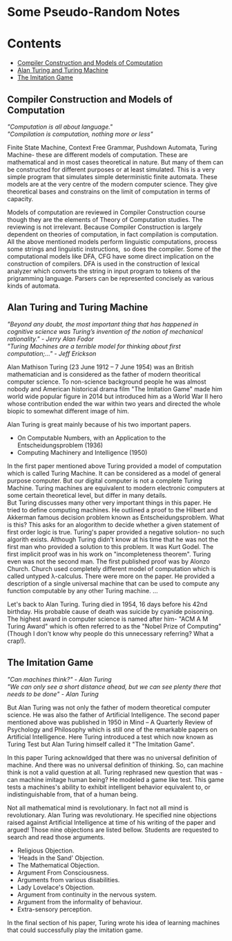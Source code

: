 # Some Pseudo-Random Notes

# Contents
* [Compiler Construction and Models of Computation](#ccmc)
* [Alan Turing and Turing Machine](#at)
* [The Imitation Game](#tig)

<h2 id = "ccmc"> Compiler Construction and Models of Computation </h2>

*"Computation is all about language."* <br/>
*"Compilation is computation, nothing more or less"* <br/>

Finite State Machine, Context Free Grammar, Pushdown Automata, Turing Machine- these are different models of computation. These are mathematical and in most cases theoretical in nature. But many of them can be constructed for different purposes or at least simulated. This is a very simple program that simulates simple deterministic finite automata. These models are at the very centre of the modern computer science. They give theoretical bases and constrains on the limit of computation in terms of capacity.<br/>

Models of computation are reviewed in Compiler Construction course though they are the elements of Theory of Computation studies. The reviewing is not irrelevant. Because Compiler Construction is largely dependent on theories of computation, in fact compilation is computation. All the above mentioned models perform linguistic computations, process some strings and linguistic instructions,  so does the compiler. Some of the computational models like DFA, CFG have some direct implication on the construction of compilers. DFA is used in the construction of lexical analyzer which converts the string in input program to tokens of the prigramming language. Parsers can be represented concisely as various kinds of automata. <br/>

<h2 id = "at"> Alan Turing and Turing Machine </h2>

*"Beyond any doubt, the most important thing that has happened in cognitive science was Turing’s invention of the notion of mechanical rationality." - Jerry Alan Fodor* <br/>
*"Turing Machines are a terrible model for thinking about first computation;..." - Jeff Erickson* <br/>

Alan Mathison Turing (23 June 1912 – 7 June 1954) was an British mathematician and is considered as the father of modern theoritical computer science. To non-science background people he was almost nobody and American historical drama film "The Imitation Game" made him world wide popular figure in 2014 but introduced him as a World War II hero whose contribution ended the war within two years and directed the whole biopic to somewhat different image of him. <br/>

Alan Turing is great mainly because of his two important papers. 

*   On Computable Numbers, with an Application to the Entscheidungsproblem (1936)
*   Computing Machinery and Intelligence (1950)

In the first paper mentioned above Turing provided a model of computation which is called Turing Machine. It can be considered as a model of general purpose computer. But our digital computer is not a complete Turing Machine. Turing machines are equivalent to modern electronic computers at some certain theoretical level, but differ in many details.<br/>
But Turing discusses many other very important things in this paper. He tried to define computing machines. He outlined a proof to the Hilbert and Akkerman famous decision problem known as Entscheidungsproblem. What is this? This asks for an alogorithm to decide whether a given statement of first order logic is true. Turing's paper provided a negative solution- no such algorith exists. Although Turing didn't know at his time that he was not the first man who provided a solution to this problem. It was Kurt Godel. The first implicit proof was in his work on "incompleteness theorem". Turing even was not the second man. The first published proof was by Alonzo Church. Church used completely different model of computation which is called untyped λ-calculus. There were more on the paper. He provided a description of a single universal machine  that can be used to compute any function computable by any other Turing machine. ... <br/>

Let's back to Alan Turing. Turing died in 1954, 16 days before his 42nd birthday. His probable cause of death was suicide by cyanide poisoning.
The highest award in computer science is named after him- "ACM A M Turing Award" which is often referred to as the "Nobel Prize of Computing" (Though I don't know why people do this unnecessary referring? What a crap!). <br/>

<h2 id = "tig"> The Imitation Game </h2>

*"Can machines think?" - Alan Turing* <br/>
*"We can only see a short distance ahead, but we can see plenty there that needs to be done" - Alan Turing*<br/>

But Alan Turing was not only the father of modern theoretical computer science. He was also the father of Artificial Intelligence. The second paper mentioned above was published in 1950 in Mind – A Quarterly Review of Psychology and Philosophy which is still one of the remarkable papers on Artificial Intelligence. Here Turing introduced a test which now known as Turing Test but Alan Turing himself called it "The Imitation Game". <br/>

In this paper Turing acknowldged that there was no universal definition of machine. And there was no universal definition of thinking. So, can machine think is not a valid question at all. Turing rephrased new question that was -can machine imitage human being? He modeled a game like test. This game tests a machines's ability to exhibit intelligent behavior equivalent to, or indistinguishable from, that of a human being. <br/>

Not all mathematical mind is revolutionary. In fact not all mind is revolutionary. Alan Turing was revolutionary. He specified nine objections raised against Artificial Intelligence at time of his writing of the paper and argued! Those nine objections are listed bellow. Students are requested to search and read those arguments.

*   Religious Objection.
*   'Heads in the Sand' Objection.
*   The Mathematical Objection.
*   Argument From Consciousness.
*   Arguments from various disabilities.
*   Lady Lovelace's Objection.
*   Argument from continuity in the nervous system.
*   Argument from the informality of behaviour.
*   Extra-sensory perception.

In the final section of his paper, Turing wrote his idea of learning machines that could successfully play the imitation game. 
